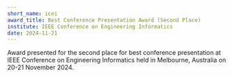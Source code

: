 ```yaml
---
short_name: icei
award_title: Best Conference Presentation Award (Second Place)
institute: IEEE Conference on Engineering Informatics
date: 2024-11-21
---
```


Award presented for the second place for best conference presentation at IEEE Conference on Engineering Informatics held in Melbourne, Australia on 20-21 November 2024.